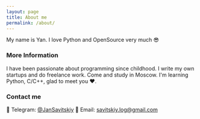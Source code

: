 ```yaml
---
layout: page
title: About me
permalink: /about/
---
```


My name is Yan. I love Python and OpenSource very much 😎

### More Information

I have been passionate about programming since childhood. I write my own startups and do freelance work. Come and study in Moscow. I'm learning Python, C/C++, glad to meet you ❤️.

### Contact me

📱 Telegram: [@JanSavitskiy](https://t.me/JanSavitskiy)
📧 Email: [savitskiy.log@gmail.com](savitskiy.log@gmail.com)
